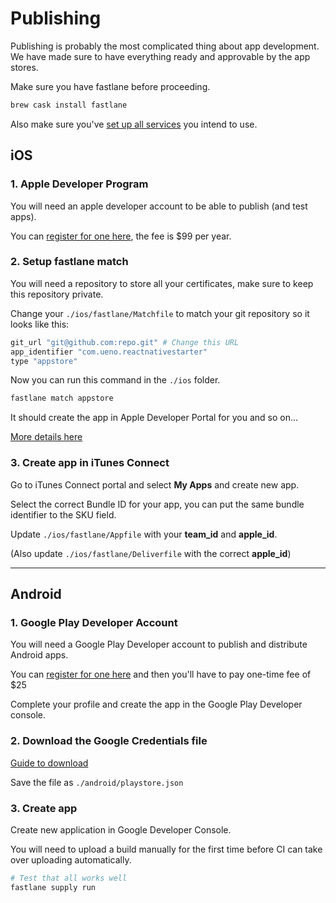 # Publishing

Publishing is probably the most complicated thing about app development. We have made sure to have everything ready and approvable by the app stores.

Make sure you have fastlane before proceeding.

```bash
brew cask install fastlane
```

Also make sure you've [set up all services](/SERVICES.md) you intend to use.

## iOS

### 1. Apple Developer Program

You will need an apple developer account to be able to publish (and test apps).

You can [register for one here](https://developer.apple.com/programs/enroll/), the fee is $99 per year.

### 2. Setup fastlane match

You will need a repository to store all your certificates, make sure to keep this repository private.

Change your `./ios/fastlane/Matchfile` to match your git repository so it looks like this:

```ruby
git_url "git@github.com:repo.git" # Change this URL
app_identifier "com.ueno.reactnativestarter"
type "appstore"
```

Now you can run this command in the `./ios` folder.

```bash
fastlane match appstore
```

It should create the app in Apple Developer Portal for you and so on...

[More details here](https://docs.fastlane.tools/actions/match/#usage)

### 3. Create app in iTunes Connect

Go to iTunes Connect portal and select **My Apps** and create new app.

Select the correct Bundle ID for your app, you can put the same bundle identifier to the SKU field.

Update `./ios/fastlane/Appfile` with your **team_id** and **apple_id**.

(Also update `./ios/fastlane/Deliverfile` with the correct **apple_id**)

_____________

## Android

### 1. Google Play Developer Account

You will need a Google Play Developer account to publish and distribute Android apps.

You can [register for one here](https://play.google.com/apps/publish/) and then you'll have to pay one-time fee of $25

Complete your profile and create the app in the Google Play Developer console.

### 2. Download the Google Credentials file

[Guide to download](https://docs.fastlane.tools/getting-started/android/setup/#collect-your-google-credentials)

Save the file as `./android/playstore.json`

### 3. Create app

Create new application in Google Developer Console.

You will need to upload a build manually for the first time before CI can take over uploading automatically.

```bash
# Test that all works well
fastlane supply run
```
